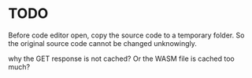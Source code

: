 # TODO

Before code editor open, copy the source code to a temporary folder. So the original source code cannot be changed unknowingly.

why the GET response is not cached? Or the WASM file is cached too much?
